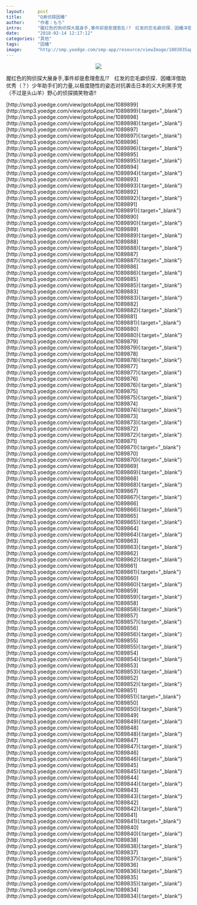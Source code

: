 ```yaml
---
layout:     post
title:      "Q弟侦探因幡"
author:     "作者：もち"
intro:      "腥红色的狗侦探大展身手,事件却是愈理愈乱!?　红发的恋毛癖侦探．因幡洋借助优秀（？）少年助手们的力量,以极度随性的姿态对抗袭击日本的义大利黑手党（不过是头山羊）野心的侦探搞笑物语!!"
date:       "2018-02-14 12:17:12"
categories: "其他"
tags:       "因幡"
image:      "http://smp.yoedge.com/smp-app/resource/viewImage/1003035appline.png"
---
```

<div style="text-align: center">
<p><img src="http://smp.yoedge.com/smp-app/resource/viewImage/1003035appline.png"/></p>
</div>
<p class="post-meta">
<span>腥红色的狗侦探大展身手,事件却是愈理愈乱!?　红发的恋毛癖侦探．因幡洋借助优秀（？）少年助手们的力量,以极度随性的姿态对抗袭击日本的义大利黑手党（不过是头山羊）野心的侦探搞笑物语!!</span>
</p>
[http://smp3.yoedge.com/view/gotoAppLine/1089899](http://smp3.yoedge.com/view/gotoAppLine/1089899){:target="_blank"}
[http://smp3.yoedge.com/view/gotoAppLine/1089898](http://smp3.yoedge.com/view/gotoAppLine/1089898){:target="_blank"}
[http://smp3.yoedge.com/view/gotoAppLine/1089897](http://smp3.yoedge.com/view/gotoAppLine/1089897){:target="_blank"}
[http://smp3.yoedge.com/view/gotoAppLine/1089896](http://smp3.yoedge.com/view/gotoAppLine/1089896){:target="_blank"}
[http://smp3.yoedge.com/view/gotoAppLine/1089895](http://smp3.yoedge.com/view/gotoAppLine/1089895){:target="_blank"}
[http://smp3.yoedge.com/view/gotoAppLine/1089894](http://smp3.yoedge.com/view/gotoAppLine/1089894){:target="_blank"}
[http://smp3.yoedge.com/view/gotoAppLine/1089893](http://smp3.yoedge.com/view/gotoAppLine/1089893){:target="_blank"}
[http://smp3.yoedge.com/view/gotoAppLine/1089892](http://smp3.yoedge.com/view/gotoAppLine/1089892){:target="_blank"}
[http://smp3.yoedge.com/view/gotoAppLine/1089891](http://smp3.yoedge.com/view/gotoAppLine/1089891){:target="_blank"}
[http://smp3.yoedge.com/view/gotoAppLine/1089890](http://smp3.yoedge.com/view/gotoAppLine/1089890){:target="_blank"}
[http://smp3.yoedge.com/view/gotoAppLine/1089889](http://smp3.yoedge.com/view/gotoAppLine/1089889){:target="_blank"}
[http://smp3.yoedge.com/view/gotoAppLine/1089888](http://smp3.yoedge.com/view/gotoAppLine/1089888){:target="_blank"}
[http://smp3.yoedge.com/view/gotoAppLine/1089887](http://smp3.yoedge.com/view/gotoAppLine/1089887){:target="_blank"}
[http://smp3.yoedge.com/view/gotoAppLine/1089886](http://smp3.yoedge.com/view/gotoAppLine/1089886){:target="_blank"}
[http://smp3.yoedge.com/view/gotoAppLine/1089885](http://smp3.yoedge.com/view/gotoAppLine/1089885){:target="_blank"}
[http://smp3.yoedge.com/view/gotoAppLine/1089883](http://smp3.yoedge.com/view/gotoAppLine/1089883){:target="_blank"}
[http://smp3.yoedge.com/view/gotoAppLine/1089882](http://smp3.yoedge.com/view/gotoAppLine/1089882){:target="_blank"}
[http://smp3.yoedge.com/view/gotoAppLine/1089881](http://smp3.yoedge.com/view/gotoAppLine/1089881){:target="_blank"}
[http://smp3.yoedge.com/view/gotoAppLine/1089880](http://smp3.yoedge.com/view/gotoAppLine/1089880){:target="_blank"}
[http://smp3.yoedge.com/view/gotoAppLine/1089879](http://smp3.yoedge.com/view/gotoAppLine/1089879){:target="_blank"}
[http://smp3.yoedge.com/view/gotoAppLine/1089878](http://smp3.yoedge.com/view/gotoAppLine/1089878){:target="_blank"}
[http://smp3.yoedge.com/view/gotoAppLine/1089877](http://smp3.yoedge.com/view/gotoAppLine/1089877){:target="_blank"}
[http://smp3.yoedge.com/view/gotoAppLine/1089876](http://smp3.yoedge.com/view/gotoAppLine/1089876){:target="_blank"}
[http://smp3.yoedge.com/view/gotoAppLine/1089875](http://smp3.yoedge.com/view/gotoAppLine/1089875){:target="_blank"}
[http://smp3.yoedge.com/view/gotoAppLine/1089874](http://smp3.yoedge.com/view/gotoAppLine/1089874){:target="_blank"}
[http://smp3.yoedge.com/view/gotoAppLine/1089873](http://smp3.yoedge.com/view/gotoAppLine/1089873){:target="_blank"}
[http://smp3.yoedge.com/view/gotoAppLine/1089872](http://smp3.yoedge.com/view/gotoAppLine/1089872){:target="_blank"}
[http://smp3.yoedge.com/view/gotoAppLine/1089871](http://smp3.yoedge.com/view/gotoAppLine/1089871){:target="_blank"}
[http://smp3.yoedge.com/view/gotoAppLine/1089870](http://smp3.yoedge.com/view/gotoAppLine/1089870){:target="_blank"}
[http://smp3.yoedge.com/view/gotoAppLine/1089869](http://smp3.yoedge.com/view/gotoAppLine/1089869){:target="_blank"}
[http://smp3.yoedge.com/view/gotoAppLine/1089868](http://smp3.yoedge.com/view/gotoAppLine/1089868){:target="_blank"}
[http://smp3.yoedge.com/view/gotoAppLine/1089867](http://smp3.yoedge.com/view/gotoAppLine/1089867){:target="_blank"}
[http://smp3.yoedge.com/view/gotoAppLine/1089866](http://smp3.yoedge.com/view/gotoAppLine/1089866){:target="_blank"}
[http://smp3.yoedge.com/view/gotoAppLine/1089865](http://smp3.yoedge.com/view/gotoAppLine/1089865){:target="_blank"}
[http://smp3.yoedge.com/view/gotoAppLine/1089864](http://smp3.yoedge.com/view/gotoAppLine/1089864){:target="_blank"}
[http://smp3.yoedge.com/view/gotoAppLine/1089863](http://smp3.yoedge.com/view/gotoAppLine/1089863){:target="_blank"}
[http://smp3.yoedge.com/view/gotoAppLine/1089862](http://smp3.yoedge.com/view/gotoAppLine/1089862){:target="_blank"}
[http://smp3.yoedge.com/view/gotoAppLine/1089861](http://smp3.yoedge.com/view/gotoAppLine/1089861){:target="_blank"}
[http://smp3.yoedge.com/view/gotoAppLine/1089860](http://smp3.yoedge.com/view/gotoAppLine/1089860){:target="_blank"}
[http://smp3.yoedge.com/view/gotoAppLine/1089859](http://smp3.yoedge.com/view/gotoAppLine/1089859){:target="_blank"}
[http://smp3.yoedge.com/view/gotoAppLine/1089858](http://smp3.yoedge.com/view/gotoAppLine/1089858){:target="_blank"}
[http://smp3.yoedge.com/view/gotoAppLine/1089857](http://smp3.yoedge.com/view/gotoAppLine/1089857){:target="_blank"}
[http://smp3.yoedge.com/view/gotoAppLine/1089856](http://smp3.yoedge.com/view/gotoAppLine/1089856){:target="_blank"}
[http://smp3.yoedge.com/view/gotoAppLine/1089855](http://smp3.yoedge.com/view/gotoAppLine/1089855){:target="_blank"}
[http://smp3.yoedge.com/view/gotoAppLine/1089854](http://smp3.yoedge.com/view/gotoAppLine/1089854){:target="_blank"}
[http://smp3.yoedge.com/view/gotoAppLine/1089853](http://smp3.yoedge.com/view/gotoAppLine/1089853){:target="_blank"}
[http://smp3.yoedge.com/view/gotoAppLine/1089852](http://smp3.yoedge.com/view/gotoAppLine/1089852){:target="_blank"}
[http://smp3.yoedge.com/view/gotoAppLine/1089851](http://smp3.yoedge.com/view/gotoAppLine/1089851){:target="_blank"}
[http://smp3.yoedge.com/view/gotoAppLine/1089850](http://smp3.yoedge.com/view/gotoAppLine/1089850){:target="_blank"}
[http://smp3.yoedge.com/view/gotoAppLine/1089849](http://smp3.yoedge.com/view/gotoAppLine/1089849){:target="_blank"}
[http://smp3.yoedge.com/view/gotoAppLine/1089848](http://smp3.yoedge.com/view/gotoAppLine/1089848){:target="_blank"}
[http://smp3.yoedge.com/view/gotoAppLine/1089847](http://smp3.yoedge.com/view/gotoAppLine/1089847){:target="_blank"}
[http://smp3.yoedge.com/view/gotoAppLine/1089846](http://smp3.yoedge.com/view/gotoAppLine/1089846){:target="_blank"}
[http://smp3.yoedge.com/view/gotoAppLine/1089845](http://smp3.yoedge.com/view/gotoAppLine/1089845){:target="_blank"}
[http://smp3.yoedge.com/view/gotoAppLine/1089844](http://smp3.yoedge.com/view/gotoAppLine/1089844){:target="_blank"}
[http://smp3.yoedge.com/view/gotoAppLine/1089843](http://smp3.yoedge.com/view/gotoAppLine/1089843){:target="_blank"}
[http://smp3.yoedge.com/view/gotoAppLine/1089842](http://smp3.yoedge.com/view/gotoAppLine/1089842){:target="_blank"}
[http://smp3.yoedge.com/view/gotoAppLine/1089841](http://smp3.yoedge.com/view/gotoAppLine/1089841){:target="_blank"}
[http://smp3.yoedge.com/view/gotoAppLine/1089840](http://smp3.yoedge.com/view/gotoAppLine/1089840){:target="_blank"}
[http://smp3.yoedge.com/view/gotoAppLine/1089838](http://smp3.yoedge.com/view/gotoAppLine/1089838){:target="_blank"}
[http://smp3.yoedge.com/view/gotoAppLine/1089837](http://smp3.yoedge.com/view/gotoAppLine/1089837){:target="_blank"}
[http://smp3.yoedge.com/view/gotoAppLine/1089836](http://smp3.yoedge.com/view/gotoAppLine/1089836){:target="_blank"}
[http://smp3.yoedge.com/view/gotoAppLine/1089835](http://smp3.yoedge.com/view/gotoAppLine/1089835){:target="_blank"}
[http://smp3.yoedge.com/view/gotoAppLine/1089834](http://smp3.yoedge.com/view/gotoAppLine/1089834){:target="_blank"}


